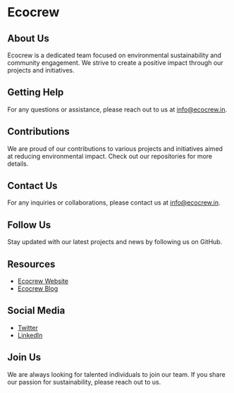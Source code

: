 # Ecocrew

## About Us
Ecocrew is a dedicated team focused on environmental sustainability and community engagement. We strive to create a positive impact through our projects and initiatives.

## Getting Help
For any questions or assistance, please reach out to us at [info@ecocrew.in](mailto:info@ecocrew.in).

## Contributions
We are proud of our contributions to various projects and initiatives aimed at reducing environmental impact. Check out our repositories for more details.

## Contact Us
For any inquiries or collaborations, please contact us at [info@ecocrew.in](mailto:info@ecocrew.in).

## Follow Us
Stay updated with our latest projects and news by following us on GitHub.

## Resources
- [Ecocrew Website](https://ecocrew.in)
- [Ecocrew Blog](https://ecocrew-blogs.web.app/)

## Social Media
- [Twitter](https://twitter.com/EcocrewOfficial)
- [LinkedIn](https://www.linkedin.com/company/ecocrew-2021/)

## Join Us
We are always looking for talented individuals to join our team. If you share our passion for sustainability, please reach out to us.
